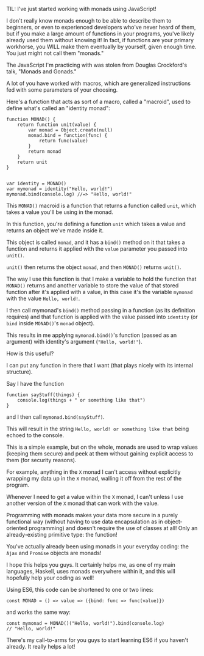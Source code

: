 TIL: I've just started working with monads using JavaScript!

I don't really know monads enough to be able to describe them to beginners, or even to experienced developers who've never heard of them, but if you make a large amount of functions in your programs, you've likely already used them without knowing it! In fact, if functions are your primary workhorse, you WILL make them eventually by yourself, given enough time. You just might not call them "monads."

The JavaScript I'm practicing with was stolen from Douglas Crockford's talk, "Monads and Gonads."

A lot of you have worked with macros, which are generalized instructions fed with some parameters of your choosing.

Here's a function that acts as sort of a macro, called a "macroid", used to define what's called an "identity monad":

```
function MONAD() {
    return function unit(value) {
        var monad = Object.create(null)
        monad.bind = function(func) {
            return func(value)
        }
        return monad
    }
    return unit
}


var identity = MONAD()
var mymonad = identity("Hello, world!")
mymonad.bind(console.log) //=> "Hello, world!"
```

This `MONAD()` macroid is a function that returns a function called `unit`, which takes a value you'll be using in the monad.

In this function, you're defining a function `unit` which takes a value and returns an object we've made inside it.

This object is called `monad`, and it has a `bind()` method on it that takes a function and returns it applied with the `value` parameter you passed into `unit()`.

`unit()` then returns the object `monad`, and then `MONAD()` returns `unit()`.

The way I use this function is that I make a variable to hold the function that `MONAD()` returns and another variable to store the value of that stored function after it's applied with a value, in this case it's the variable `mymonad` with the value `Hello, world!`.

I then call mymonad's `bind()` method passing in a function (as its definition requires) and that function is applied with the value passed into `identity` (or `bind` inside `MONAD()`'s `monad` object).

This results in me applying `mymonad.bind()`'s function (passed as an argument) with identity's argument (`"Hello, world!"`).

How is this useful?

I can put any function in there that I want (that plays nicely with its internal structure).

Say I have the function

```
function sayStuff(things) {
    console.log(things + " or something like that")
}
```

and I then call `mymonad.bind(sayStuff)`.

This will result in the string `Hello, world! or something like that` being echoed to the console.

This is a simple example, but on the whole, monads are used to wrap values (keeping them secure) and peek at them without gaining explicit access to them (for security reasons).

For example, anything in the `X` monad I can't access without explicitly wrapping my data up in the `X` monad, walling it off from the rest of the program.

Whenever I need to get a value within the `X` monad, I can't unless I use another version of the `X` monad that can work with the value.

Programming with monads makes your data more secure in a purely functional way (without having to use data encapsulation as in object-oriented programming) and doesn't require the use of classes at all! Only an already-existing primitive type: the function!

You've actually already been using monads in your everyday coding: the `Ajax` and `Promise` objects are monads!

I hope this helps you guys. It certainly helps me, as one of my main languages, Haskell, uses monads everywhere within it, and this will hopefully help your coding as well!

Using ES6, this code can be shortened to one or two lines:

```
const MONAD = () => value => ({bind: func => func(value)})
```

and works the same way:

```
const mymonad = MONAD()("Hello, world!").bind(console.log)
// "Hello, world!"
```

There's my call-to-arms for you guys to start learning ES6 if you haven't already. It really helps a lot!
